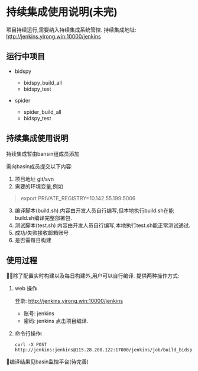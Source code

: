 # 持续集成使用说明(未完)
项目持续运行,需要纳入持续集成系统管控.
持续集成地址:
http://jenkins.yirong.win:10000/jenkins


## 运行中项目
+ bidspy
    + bidspy_build_all
    + bidspy_test
    
+ spider
    + spider_build_all
    + bidspy_test


## 持续集成使用说明
持续集成暂由bansin组成员添加

需向basin成员提交以下内容:

1. 项目地址 git/svn
2. 需要的环境变量,例如
>export PRIVATE_REGISTRY=10.142.55.199:5006

3. 编译脚本(build.sh) 内容由开发人员自行编写,但本地执行build.sh在能build.sh编译完整部署包.
4. 测试脚本(test.sh) 内容由开发人员自行编写,本地执行test.sh能正常测试通过.
5. 成功/失败接收邮箱账号
6. 是否需每日构建

## 使用过程
除了配置实时构建以及每日构建外,用户可以自行编译.
提供两种操作方式:
1. web 操作

    登录: http://jenkins.yirong.win:10000/jenkins
    + 账号: jenkins
    + 密码: jenkins
    点击项目编译.
2. 命令行操作:
    ~~~
    curl -X POST http://jenkins:jenkins@115.28.208.122:17000/jenkins/job/build_bidspy/build
    ~~~
 编译结果见basin监控平台(待完善)
 

